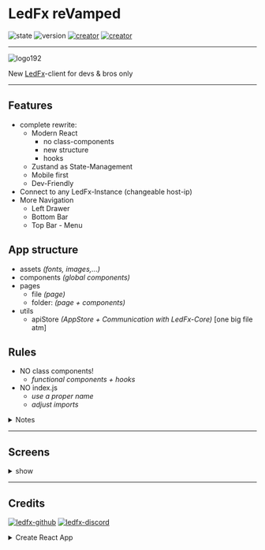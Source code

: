 # LedFx reVamped

![state](https://img.shields.io/badge/STATE-alpha-blue.svg?logo=github&logoColor=white) ![version](https://img.shields.io/github/v/release/YeonV/LedFx-Frontend-v2?label=VERSION&logo=git&logoColor=white) [![creator](https://img.shields.io/badge/CREATOR-Yeon-blue.svg?logo=github&logoColor=white)](https://github.com/YeonV) [![creator](https://img.shields.io/badge/A.K.A-Blade-darkred.svg?logo=github&logoColor=white)](https://github.com/YeonV)

---

![logo192](https://user-images.githubusercontent.com/28861537/119760144-c5126680-bea9-11eb-991a-c08eedbc5929.png)

New [LedFx](https://github.com/LedFx/LedFx)-client for devs & bros only

---

## Features

- complete rewrite:
  - Modern React
    - no class-components
    - new structure
    - hooks
  - Zustand as State-Management
  - Mobile first
  - Dev-Friendly
- Connect to any LedFx-Instance (changeable host-ip)
- More Navigation
  - Left Drawer
  - Bottom Bar
  - Top Bar - Menu

## App structure

- assets _(fonts, images,...)_
- components _(global components)_
- pages
  - file _(page)_
  - folder: _(page + components)_
- utils
  - apiStore _(AppStore + Communication with LedFx-Core)_ [one big file atm]

## Rules

- NO class components!
  - _functional components + hooks_
- NO index.js
  - _use a proper name_
  - _adjust imports_

<details>
<summary>Notes</summary>
<p>
Keep it simple, nice (and then clean). Sanity is more important than clean-code:
We don't want to chain-open 20 files to traceback whats happening.
If you have 3 lines of styles, you can keep it in the component, there is not a MUST to splitcode everything. If feel its getting bigger and taking too much space, please keep a sane naming when splitting, i.e: `Blade.js` -> `Blade.styles.js`
</p>
</details>

---

## Screens

<details>
<summary>show</summary>
<p>

![image](https://user-images.githubusercontent.com/28861537/121426192-96998e80-c973-11eb-8d0e-b5c615ce018b.png)
![image](https://user-images.githubusercontent.com/28861537/121426226-a0bb8d00-c973-11eb-80b5-2e5aead112c0.png)


</p>
</details>

---

## Credits

[![ledfx-github](https://img.shields.io/badge/Github-LedFx-blue.svg?logo=github&logoColor=white)](https://github.com/LedFx/LedFx/tree/dev/ledfx) [![ledfx-discord](https://img.shields.io/badge/Discord-LedFx-blue.svg?logo=discord&logoColor=white)](https://discord.gg/wJ755dY)

<details>
<summary> Create React App</summary>
<p>

# Getting Started with Create React App

This project was bootstrapped with [Create React App](https://github.com/facebook/create-react-app).

## Available Scripts

In the project directory, you can run:

### `yarn start`

Runs the app in the development mode.\
Open [http://localhost:3000](http://localhost:3000) to view it in the browser.

The page will reload if you make edits.\
You will also see any lint errors in the console.

### `yarn test`

Launches the test runner in the interactive watch mode.\
See the section about [running tests](https://facebook.github.io/create-react-app/docs/running-tests) for more information.

### `yarn build`

Builds the app for production to the `build` folder.\
It correctly bundles React in production mode and optimizes the build for the best performance.

The build is minified and the filenames include the hashes.\
Your app is ready to be deployed!

See the section about [deployment](https://facebook.github.io/create-react-app/docs/deployment) for more information.

### `yarn eject`

**Note: this is a one-way operation. Once you `eject`, you can’t go back!**

If you aren’t satisfied with the build tool and configuration choices, you can `eject` at any time. This command will remove the single build dependency from your project.

Instead, it will copy all the configuration files and the transitive dependencies (webpack, Babel, ESLint, etc) right into your project so you have full control over them. All of the commands except `eject` will still work, but they will point to the copied scripts so you can tweak them. At this point you’re on your own.

You don’t have to ever use `eject`. The curated feature set is suitable for small and middle deployments, and you shouldn’t feel obligated to use this feature. However we understand that this tool wouldn’t be useful if you couldn’t customize it when you are ready for it.

## Learn More

You can learn more in the [Create React App documentation](https://facebook.github.io/create-react-app/docs/getting-started).

To learn React, check out the [React documentation](https://reactjs.org/).

### Code Splitting

This section has moved here: [https://facebook.github.io/create-react-app/docs/code-splitting](https://facebook.github.io/create-react-app/docs/code-splitting)

### Analyzing the Bundle Size

This section has moved here: [https://facebook.github.io/create-react-app/docs/analyzing-the-bundle-size](https://facebook.github.io/create-react-app/docs/analyzing-the-bundle-size)

### Making a Progressive Web App

This section has moved here: [https://facebook.github.io/create-react-app/docs/making-a-progressive-web-app](https://facebook.github.io/create-react-app/docs/making-a-progressive-web-app)

### Advanced Configuration

This section has moved here: [https://facebook.github.io/create-react-app/docs/advanced-configuration](https://facebook.github.io/create-react-app/docs/advanced-configuration)

### Deployment

This section has moved here: [https://facebook.github.io/create-react-app/docs/deployment](https://facebook.github.io/create-react-app/docs/deployment)

### `yarn build` fails to minify

This section has moved here: [https://facebook.github.io/create-react-app/docs/troubleshooting#npm-run-build-fails-to-minify](https://facebook.github.io/create-react-app/docs/troubleshooting#npm-run-build-fails-to-minify)

</p>
</details>
